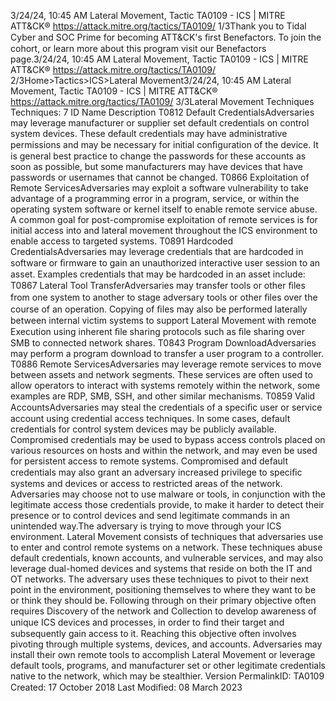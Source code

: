 3/24/24, 10:45 AM Lateral Movement, Tactic TA0109 - ICS | MITRE ATT&CK®
https://attack.mitre.org/tactics/TA0109/ 1/3Thank you to Tidal Cyber and SOC Prime for becoming ATT&CK's ﬁrst Benefactors. To join the cohort, or learn more about this program visit our
Benefactors page.3/24/24, 10:45 AM Lateral Movement, Tactic TA0109 - ICS | MITRE ATT&CK®
https://attack.mitre.org/tactics/TA0109/ 2/3Home>Tactics>ICS>Lateral Movement3/24/24, 10:45 AM Lateral Movement, Tactic TA0109 - ICS | MITRE ATT&CK®
https://attack.mitre.org/tactics/TA0109/ 3/3Lateral Movement
Techniques
Techniques: 7
ID Name Description
T0812 Default
CredentialsAdversaries may leverage manufacturer or supplier set default credentials on control system devices. These
default credentials may have administrative permissions and may be necessary for initial conﬁguration of the
device. It is general best practice to change the passwords for these accounts as soon as possible, but some
manufacturers may have devices that have passwords or usernames that cannot be changed.
T0866 Exploitation
of Remote
ServicesAdversaries may exploit a software vulnerability to take advantage of a programming error in a program,
service, or within the operating system software or kernel itself to enable remote service abuse. A common
goal for post-compromise exploitation of remote services is for initial access into and lateral movement
throughout the ICS environment to enable access to targeted systems.
T0891 Hardcoded
CredentialsAdversaries may leverage credentials that are hardcoded in software or ﬁrmware to gain an unauthorized
interactive user session to an asset. Examples credentials that may be hardcoded in an asset include:
T0867 Lateral Tool
TransferAdversaries may transfer tools or other ﬁles from one system to another to stage adversary tools or other ﬁles
over the course of an operation. Copying of ﬁles may also be performed laterally between internal victim
systems to support Lateral Movement with remote Execution using inherent ﬁle sharing protocols such as ﬁle
sharing over SMB to connected network shares.
T0843 Program
DownloadAdversaries may perform a program download to transfer a user program to a controller.
T0886 Remote
ServicesAdversaries may leverage remote services to move between assets and network segments. These services are
often used to allow operators to interact with systems remotely within the network, some examples are RDP,
SMB, SSH, and other similar mechanisms.
T0859 Valid
AccountsAdversaries may steal the credentials of a speciﬁc user or service account using credential access techniques.
In some cases, default credentials for control system devices may be publicly available. Compromised
credentials may be used to bypass access controls placed on various resources on hosts and within the
network, and may even be used for persistent access to remote systems. Compromised and default
credentials may also grant an adversary increased privilege to speciﬁc systems and devices or access to
restricted areas of the network. Adversaries may choose not to use malware or tools, in conjunction with the
legitimate access those credentials provide, to make it harder to detect their presence or to control devices and
send legitimate commands in an unintended way.The adversary is trying to move through your ICS environment.
Lateral Movement consists of techniques that adversaries use to enter and control remote systems on a network. These techniques abuse
default credentials, known accounts, and vulnerable services, and may also leverage dual-homed devices and systems that reside on both
the IT and OT networks. The adversary uses these techniques to pivot to their next point in the environment, positioning themselves to where
they want to be or think they should be. Following through on their primary objective often requires Discovery of the network and Collection
to develop awareness of unique ICS devices and processes, in order to ﬁnd their target and subsequently gain access to it. Reaching this
objective often involves pivoting through multiple systems, devices, and accounts. Adversaries may install their own remote tools to
accomplish Lateral Movement or leverage default tools, programs, and manufacturer set or other legitimate credentials native to the
network, which may be stealthier.
Version PermalinkID: TA0109
Created: 17 October 2018
Last Modiﬁed: 08 March 2023